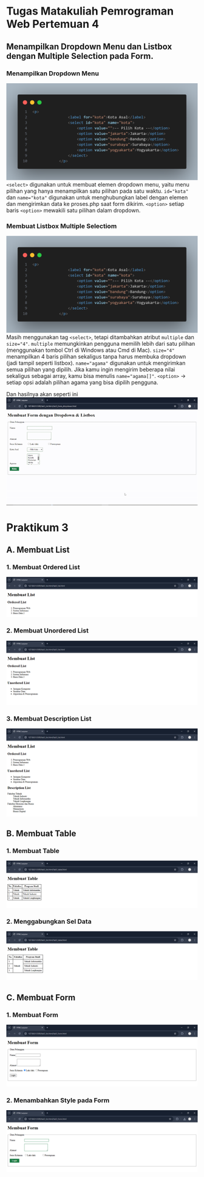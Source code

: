 # Tugas Matakuliah Pemrograman Web Pertemuan 4

## Menampilkan Dropdown Menu dan Listbox dengan Multiple Selection pada Form.
### Menampilkan Dropdown Menu
![image](img/code1.png)
`<select>` digunakan untuk membuat elemen dropdown menu, yaitu menu pilihan yang hanya menampilkan satu pilihan pada satu waktu.
`id="kota"` dan `name="kota"` digunakan untuk menghubungkan label dengan elemen dan mengirimkan data ke proses.php saat form dikirim.
`<option>` setiap baris `<option>` mewakili satu pilihan dalam dropdown.

### Membuat Listbox Multiple Selectiom
![image](img/code1.png)
Masih menggunakan tag `<select>`, tetapi ditambahkan atribut `multiple` dan `size="4"`.
`multiple` memungkinkan pengguna memilih lebih dari satu pilihan (menggunakan tombol Ctrl di Windows atau Cmd di Mac).
`size="4"` menampilkan 4 baris pilihan sekaligus tanpa harus membuka dropdown (jadi tampil seperti listbox).
`name="agama"` digunakan untuk mengirimkan semua pilihan yang dipilih.
Jika kamu ingin mengirim beberapa nilai sekaligus sebagai array, kamu bisa menulis `name="agama[]"`.
`<option>` → setiap opsi adalah pilihan agama yang bisa dipilih pengguna.

Dan hasilnya akan seperti ini
![image](img/g.gif)


# Praktikum 3

## A. Membuat List
###  1. Membuat Ordered List
![image](img/aa1.png)

###  2. Membuat Unordered List
![image](img/aa.png)

###  3. Membuat Description List
![image](img/aaa.png)

## B. Membuat Table
###  1. Membuat Table
![image](img/s.png)

###  2. Menggabungkan Sel Data
![image](img/ss.png)

## C. Membuat Form
###  1. Membuat Form
![image](img/t.png)

###  2. Menambahkan Style pada Form
![image](img/x.png)




